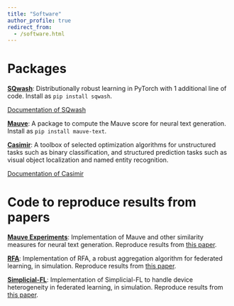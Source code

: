 ```yaml
---
title: "Software"
author_profile: true
redirect_from: 
  - /software.html
---
```


# Packages

[**SQwash**](https://github.com/krishnap25/sqwash): 
Distributionally robust learning in PyTorch with 1 additional line of code. Install as `pip install sqwash`. 

[Documentation of SQwash](krishnap25.github.io/sqwash/)

[**Mauve**](https://github.com/krishnap25/mauve): 
A package to compute the Mauve score for neural text generation. Install as `pip install mauve-text`.

[**Casimir**](https://github.com/krishnap25/casimir): 
A toolbox of selected optimization algorithms for unstructured tasks such as binary classification, and structured prediction tasks such as visual object localization and named entity recognition.

[Documentation of Casimir](https://homes.cs.washington.edu/~pillutla/documentation/casimir/)

# Code to reproduce results from papers

[**Mauve Experiments**](https://github.com/krishnap25/mauve-experiments):
Implementation of Mauve and other similarity measures for neural text generation. Reproduce results from [this paper](https://arxiv.org/pdf/2102.01454.pdf).

[**RFA**](https://github.com/krishnap25/RFA):
Implementation of RFA, a robust aggregation algorithm for federated learning,
in simulation. Reproduce results from [this paper](https://krishnap25.github.io/papers/2019_rfa.pdf).
<!-- using the [Leaf benchmark suite](https://leaf.cmu.edu/). -->

[**Simplicial-FL**](https://github.com/krishnap25/simplicial-fl):
Implementation of Simplicial-FL to handle device heterogeneity in federated learning,
in simulation. Reproduce results from [this paper](https://krishnap25.github.io/papers/2021_Simplicial_FL_CISS.pdf).
